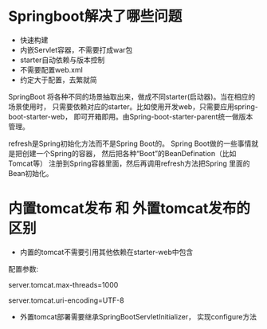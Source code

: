 # Springboot解决了哪些问题
- 快速构建
- 内嵌Servlet容器，不需要打成war包
- starter自动依赖与版本控制
- 不需要配置web.xml
- 约定大于配置，去繁就简

SpringBoot 将各种不同的场景抽取出来，做成不同starter(启动器)。当在相应的场景使用时，
只需要依赖对应的starter。比如使用开发web，只需要应用spring-boot-starter-web，
即可开箱即用。由Spring-boot-starter-parent统一做版本管理。

refresh是Spring初始化方法而不是Spring Boot的。
Spring Boot做的一些事情就是把创建一个Spring的容器，
然后把各种“Boot”的BeanDefination（比如Tomcat等）
注册到Spring容器里面，然后再调用refresh方法把Spring
里面的Bean初始化。

# 内置tomcat发布 和 外置tomcat发布的区别
- 内置的tomcat不需要引用其他依赖在starter-web中包含

配置参数:

server.tomcat.max-threads=1000

server.tomcat.uri-encoding=UTF-8

- 外置tomcat部署需要继承SpringBootServletInitializer，
实现configure方法
 
